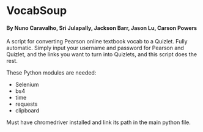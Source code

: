 # VocabSoup
#### By Nuno Caravalho, Sri Julapally, Jackson Barr, Jason Lu, Carson Powers
A script for converting Pearson online textbook vocab to a Quizlet. Fully automatic. Simply input your username and password for Pearson and Quizlet, and the links you want to turn into Quizlets, and this script does the rest.

These Python modules are needed:
* Selenium
* bs4
* time
* requests
* clipboard

Must have chromedriver installed and link its path in the main python file.

